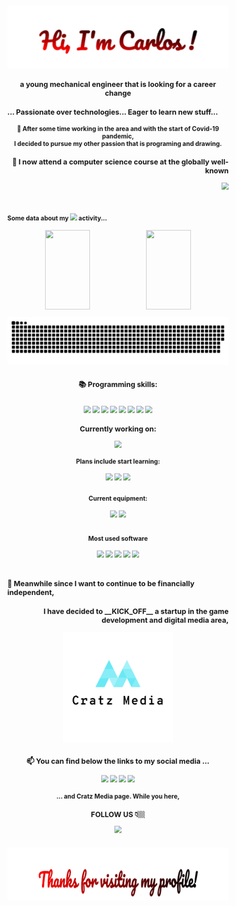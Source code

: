 <!---
cratz92/cratz92 is a ✨ special ✨ repository because its `README.md` (this file) appears on your GitHub profile.
You can click the Preview link to take a look at your changes.
--->

<div align="center">
<div>
    <img src="https://github.com/cratz92/cratz92/blob/main/images/gif/output_tJcH3O.gif"/>
    <h3>a young mechanical engineer that is looking for a career change</h3>
    <h3 align="left"> ... Passionate over technologies...  Eager to learn new stuff... </h3>
    <h4>👀 After some time working in the area and with the start of Covid-19 pandemic,<br>I decided to pursue my other passion that is programing and drawing.</h4>
    <h3 align="right">🌱 I now attend a computer science course at the globally well-known</h3>
    <img align="right" src="https://www.42lisboa.com/wp-content/themes/42lisboa/images/logo42_dark.svg">
</div>

<div>
    <p><br><br><br></p>
</div>

<div align="left">   
    <h4>Some data about my <img src="https://badges.aleen42.com/src/github.svg"/> activity...</h4>
</div>
    
<div>
    <img height="180em" width="45%" src="https://github-readme-stats.vercel.app/api?username=cratz92&show_icons=true&count_private=true&theme=graywhite">
    <img height="180em" width="45%" src="https://github-readme-stats.vercel.app/api/top-langs/?username=cratz92&hide=Makefile&langs_count=10&layout=compact&theme=graywhite">
</div>

   ![Snake animation](https://github.com/cratz92/cratz92/blob/output/github-contribution-grid-snake.svg)

##

<div>
    <h3>📚 Programming skills:</h3><br>
    <img src="https://img.shields.io/badge/HTML5-E34F26?style=for-the-badge&logo=html5&logoColor=white"/>
    <img src="https://img.shields.io/badge/CSS3-1572B6?style=for-the-badge&logo=css3&logoColor=white"/>
    <img src="https://img.shields.io/badge/JavaScript-323330?style=for-the-badge&logo=javascript&logoColor=F7DF1E"/>
    <img src="https://img.shields.io/badge/Bootstrap-563D7C?style=for-the-badge&logo=bootstrap&logoColor=white"/>
    <img src="https://img.shields.io/badge/C%23-239120?style=for-the-badge&logo=c-sharp&logoColor=white"/>
    <img src="https://img.shields.io/badge/C-00599C?style=for-the-badge&logo=c&logoColor=white"/>
    <img src="https://img.shields.io/badge/Shell_Script-121011?style=for-the-badge&logo=gnu-bash&logoColor=white"/>
    <img src="https://img.shields.io/badge/MySQL-00000F?style=for-the-badge&logo=mysql&logoColor=white"/> 
</div>

<div>
    <h3>Currently working on:</h3>
    <img src="https://img.shields.io/badge/Unity-100000?style=for-the-badge&logo=unity&logoColor=white"/>
</div>

<div>
    <h4>Plans include start learning:</h4>
    <img src="https://img.shields.io/badge/Node.js-43853D?style=for-the-badge&logo=node.js&logoColor=white"/>
    <img src="https://img.shields.io/badge/TypeScript-007ACC?style=for-the-badge&logo=typescript&logoColor=white"/>
    <img src="https://img.shields.io/badge/C%2B%2B-00599C?style=for-the-badge&logo=c%2B%2B&logoColor=white"/>
</div>

##

<div>
    <h4>Current equipment:</h4>
    <img src="https://img.shields.io/badge/Windows-Thinkpad_L13-0078D6?style=for-the-badge&logo=windows&logoColor=white">
    <img src="https://img.shields.io/badge/Intel-Core_i5_10th-0071C5?style=for-the-badge&logo=intel&logoColor=white">
    <h4><br>Most used software</h4>
    <img src="https://img.shields.io/badge/VSCode-07405E?style=for-the-badge&logoColor=white">
    <img src="https://img.shields.io/badge/Steam-000000?style=for-the-badge&logo=steam&logoColor=white">
    <img src="https://img.shields.io/badge/Spotify-1ED760?&style=for-the-badge&logo=spotify&logoColor=white">
    <img src="https://img.shields.io/badge/Unity-100000?style=for-the-badge&logo=unity&logoColor=white"/>
    <img src="https://img.shields.io/badge/Photoshop-0077B5?style=for-the-badge"><br><br>
</div>
  
##

<div>
    <h3 align="left">💸 Meanwhile since I want to continue to be financially independent,<br></h3>
    <h3 align="right">I have decided to __KICK_OFF__ a startup in the game development and digital media area,<br></h3>
    <img height="250px" src="https://github.com/cratz92/cratz92/blob/main/images/png/logo1.png">
</div>
    
##    
    
<div>
    <h3>📫 You can find below the links to my social media ...</h3>
    <a href="https://www.instagram.com/caacaa92"><img src="https://img.shields.io/badge/Instagram-E4405F?style=for-the-badge&logo=instagram&logoColor=white"></a>
    <a href="https://www.linkedin.com/in/carlos-leal-0a739968" target="_blank"><img src="https://img.shields.io/badge/LinkedIn-0077B5?style=for-the-badge&logo=linkedin&logoColor=white" target="_blank"></a>
    <a href="https://twitter.com/caacaa92" target="_blank"><img src="https://img.shields.io/badge/Twitter-1DA1F2?style=for-the-badge&logo=twitter&logoColor=white" target="_blank"></a>
    <a href="https://www.facebook.com/cratz92" target="_blank"><img src="https://img.shields.io/badge/Facebook-1877F2?style=for-the-badge&logo=facebook&logoColor=white" target="_blank"></a>
</div>

<div>
    <h4>... and Cratz Media page. While you here,<h3> FOLLOW US 👇🏼</h3></h4>
    <a href="https://www.instagram.com/cratz_media/" target="_blank"><img src="https://img.shields.io/badge/Instagram-E4405F?style=for-the-badge&logo=instagram&logoColor=white" target="_blank"></a><br>
</div>

##
<img height="120" alt="Thanks for visiting my profile!" width="100%" src="https://github.com/cratz92/cratz92/blob/main/images/gif/output_DaeKdr.gif" />
    
</div>

